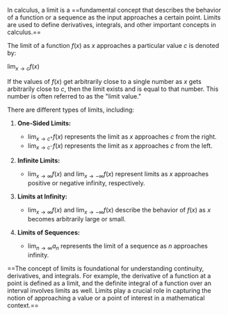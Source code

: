 In calculus, a limit is a ==fundamental concept that describes the behavior of a function or a sequence as the input approaches a certain point. Limits are used to define derivatives, integrals, and other important concepts in calculus.== 

The limit of a function $f(x)$ as $x$ approaches a particular value $c$ is denoted by:

$\lim_{{x \to c}} f(x)$

If the values of $f(x)$ get arbitrarily close to a single number as $x$ gets arbitrarily close to $c$, then the limit exists and is equal to that number. This number is often referred to as the "limit value."

There are different types of limits, including:

1. **One-Sided Limits:**
   - $\lim_{{x \to c^+}} f(x)$ represents the limit as $x$ approaches $c$ from the right.
   - $\lim_{{x \to c^-}} f(x)$ represents the limit as $x$ approaches $c$ from the left.

2. **Infinite Limits:**
   - $\lim_{{x \to \infty}} f(x)$ and $\lim_{{x \to -\infty}} f(x)$ represent limits as $x$ approaches positive or negative infinity, respectively.

3. **Limits at Infinity:**
   - $\lim_{{x \to \infty}} f(x)$ and $\lim_{{x \to -\infty}} f(x)$ describe the behavior of $f(x)$ as $x$ becomes arbitrarily large or small.

4. **Limits of Sequences:**
   - $\lim_{{n \to \infty}} a_n$ represents the limit of a sequence as $n$ approaches infinity.

==The concept of limits is foundational for understanding continuity, derivatives, and integrals. For example, the derivative of a function at a point is defined as a limit, and the definite integral of a function over an interval involves limits as well. Limits play a crucial role in capturing the notion of approaching a value or a point of interest in a mathematical context.==